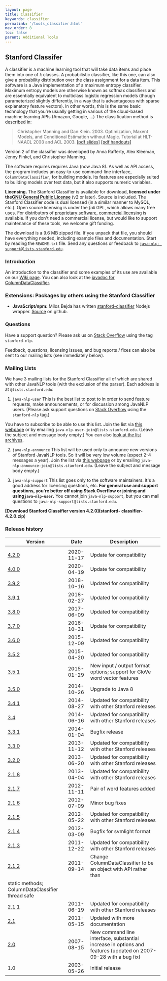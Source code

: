 ```yaml
---
layout: page
title: Classifier
keywords: classifier
permalink: '/tools_classifier.html'
nav_order: 8
toc: false
parent: Additional Tools
---
```


## Stanford Classifer

A classifier is a machine learning tool that will take data items and place
them into one of _k_ classes. A probabilistic classifier, like this one, can
also give a probability distribution over the class assignment for a data
item. This software is a Java implementation of a maximum entropy classifier.
Maximum entropy models are otherwise known as softmax classifiers and are
essentially equivalent to multiclass logistic regression models (though
parameterized slightly differently, in a way that is advantageous with sparse
explanatory feature vectors). In other words, this is the same basic
technology that you're usually getting in various of the cloud-based machine
learning APIs (Amazon, Google, ...) The classification method is described in:

> Christopher Manning and Dan Klein. 2003. Optimization, Maxent Models, and
> Conditional Estimation without Magic. Tutorial at HLT-NAACL 2003 and ACL
> 2003. [[pdf slides]](/pubs/maxent-tutorial-slides.pdf) [[pdf
> handouts]](/pubs/maxent-tutorial-slides-6.pdf)

Version 2 of the classifier was developed by Anna Rafferty, Alex Kleeman,
Jenny Finkel, and Christopher Manning.

The software requires requires Java (now Java 8). As well as API access, the
program includes an easy-to-use command-line interface,
`ColumnDataClassifier`, for building models. Its features are especially
suited to building models over text data, but it also supports numeric
variables.

**Licensing.** The Stanford Classifier is available for download, **licensed
under the[GNU General Public
License](http://www.gnu.org/licenses/gpl-2.0.html)** (v2 or later). Source is
included. The Stanford Classifier code is dual licensed (in a similar manner
to MySQL, etc.). Open source licensing is under the _full_ GPL, which allows
many free uses. For distributors of [proprietary
software](http://www.gnu.org/licenses/gpl-faq.html#GPLInProprietarySystem),
[commercial
licensing](http://otlportal.stanford.edu/techfinder/technology/ID=27277) is
available. If you don't need a commercial license, but would like to support
maintenance of these tools, we welcome gift funding.

The download is a 9.6 MB zipped file. If you unpack that file, you should have
everything needed, including example files and documentation. Start by reading
the `README.txt` file. Send any questions or feedback to [`java-nlp-
support@lists.stanford.edu`](mailto:java-nlp-support@lists.stanford.edu).

### Introduction

An introduction to the classifier and some examples of its use are available
on our [Wiki page](http://nlp.stanford.edu/wiki/Software/Classifier). You can
also look at the [javadoc for
ColumnDataClassifier](http://nlp.stanford.edu/nlp/javadoc/javanlp/edu/stanford/nlp/classify/ColumnDataClassifier.html).

### Extensions: Packages by others using the Stanford Classifier

  * **JavaScript/npm:** Milos Bejda has written [stanford-classifier](https://www.npmjs.com/package/stanford-classifier) Nodejs wrapper. [Source](https://github.com/mbejda/Nodejs-Stanford-Classifier) on github. 

### Questions

Have a support question? Please ask us on [Stack
Overflow](http://stackoverflow.com) using the tag `stanford-nlp`.

Feedback, questions, licensing issues, and bug reports / fixes can also be
sent to our mailing lists (see immediately below).

### Mailing Lists

We have 3 mailing lists for the Stanford Classifier all of which are shared
with other JavaNLP tools (with the exclusion of the parser). Each address is
at `@lists.stanford.edu`:

  1. `java-nlp-user` This is the best list to post to in order to send feature requests, make announcements, or for discussion among JavaNLP users. (Please ask support questions on [Stack Overflow](http://stackoverflow.com) using the `stanford-nlp` tag.) 

You have to subscribe to be able to use this list. Join the list via [this
webpage](https://mailman.stanford.edu/mailman/listinfo/java-nlp-user) or by
emailing `java-nlp-user-join@lists.stanford.edu`. (Leave the subject and
message body empty.) You can also [look at the list
archives](https://mailman.stanford.edu/pipermail/java-nlp-user/).

  2. `java-nlp-announce` This list will be used only to announce new versions of Stanford JavaNLP tools. So it will be very low volume (expect 2-4 messages a year). Join the list via [this webpage](https://mailman.stanford.edu/mailman/listinfo/java-nlp-announce) or by emailing `java-nlp-announce-join@lists.stanford.edu`. (Leave the subject and message body empty.)

  3. `java-nlp-support` This list goes only to the software maintainers. It's a good address for licensing questions, etc. **For general use and support questions, you're better off using Stack Overflow or joining and using`java-nlp-user`.** You cannot join `java-nlp-support`, but you can mail questions to `java-nlp-support@lists.stanford.edu`.

  
**[Download Stanford Classifier version 4.2.0](stanford-
classifier-4.2.0.zip)**  

### Release history

| Version | Date | Description |
|---|---|---|
|  |
| <a href="stanford-classifier-4.2.0.zip">4.2.0</a> | 2020-11-17 | Update for compatibility |
| <a href="stanford-classifier-4.0.0.zip">4.0.0</a> | 2020-04-19 | Update for compatibility |
| <a href="stanford-classifier-2018-10-16.zip">3.9.2</a> | 2018-10-16 | Updated for compatibility |
| <a href="stanford-classifier-2018-02-27.zip">3.9.1</a> | 2018-02-27 | Updated for compatibility |
| <a href="stanford-classifier-2017-06-09.zip">3.8.0</a> | 2017-06-09 | Updated for compatibility |
| <a href="stanford-classifier-2016-10-31.zip">3.7.0</a> | 2016-10-31 | Update for compatibility |
| <a href="stanford-classifier-2015-12-09.zip">3.6.0</a> | 2015-12-09 | Updated for compatibility |
| <a href="stanford-classifier-2015-04-20.zip">3.5.2</a> | 2015-04-20 | Updated for compatibility |
| <a href="stanford-classifier-2015-01-29.zip">3.5.1</a> | 2015-01-29 | New input / output format options; support for GloVe word vector features |
| <a href="stanford-classifier-2014-10-26.zip">3.5.0</a> | 2014-10-26 | Upgrade to Java 8 |
| <a href="stanford-classifier-2014-08-27.zip">3.4.1</a> | 2014-08-27 | Updated for compatibility with other Stanford releases |
| <a href="stanford-classifier-2014-06-16.zip">3.4</a> | 2014-06-16 | Updated for compatibility with other Stanford releases |
| <a href="stanford-classifier-2014-01-04.zip">3.3.1</a> | 2014-01-04 | Bugfix release |
| <a href="stanford-classifier-2013-11-12.zip">3.3.0</a> | 2013-11-12 | Updated for compatibility with other Stanford releases |
| <a href="stanford-classifier-2013-06-20.zip">3.2.0</a> | 2013-06-20 | Updated for compatibility with other Stanford releases |
| <a href="stanford-classifier-2013-04-04.tgz">2.1.8</a> | 2013-04-04 | Updated for compatibility with other Stanford releases |
| <a href="stanford-classifier-2012-11-11.zip">2.1.7</a> | 2012-11-11 | Pair of word features added |
| <a href="stanford-classifier-2012-07-09.tgz">2.1.6</a> | 2012-07-09 | Minor bug fixes |
| <a href="stanford-classifier-2012-05-22.tgz">2.1.5</a> | 2012-05-22 | Updated for compatibility with other Stanford releases |
| <a href="stanford-classifier-2012-03-09.tgz">2.1.4</a> | 2012-03-09 | Bugfix for svmlight format |
| <a href="stanford-classifier-2011-12-22.tgz">2.1.3</a> | 2011-12-22 | Updated for compatibility with other Stanford releases |
| <a href="stanford-classifier-2011-09-14.tar.gz">2.1.2</a> | 2011-09-14 | Change ColumnDataClassifier to be an object with API rather than
      static methods; ColumnDataClassifier thread safe |
| <a href="stanford-classifier-2011-06-19.tar.gz">2.1.1</a> | 2011-06-19 | Updated for compatibility with other Stanford releases |
| <a href="stanford-classifier-2011-05-15.tar.gz">2.1</a> | 2011-05-15 | Updated with more documentation |
| <a href="stanford-classifier-2007-08-15.tar.gz">2.0</a> | 2007-08-15 | New command line interface, substantial increase in options and features (updated on 2007-09-28 with a bug fix) |
| 1.0 | 2003-05-26 | Initial release |

  

